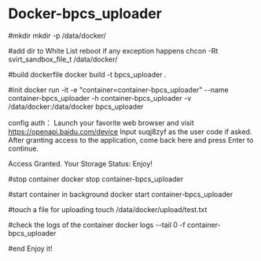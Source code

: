 # Docker-bpcs_uploader

#mkdir 
mkdir -p /data/docker/

#add dir to White List 
reboot if any exception happens
chcon -Rt svirt_sandbox_file_t /data/docker/



#build dockerfile
docker build -t bpcs_uploader .

#init
docker run -it -e "container=container-bpcs_uploader" --name container-bpcs_uploader -h container-bpcs_uploader -v /data/docker:/data/docker bpcs_uploader

config auth：
Launch your favorite web browser and visit https://openapi.baidu.com/device
Input suqj8zyf as the user code if asked.
After granting access to the application, come back here and press Enter to continue.

Access Granted. Your Storage Status: 
Enjoy!

#stop container
docker stop container-bpcs_uploader

#start container in background
docker start container-bpcs_uploader

#touch a file for uploading
touch /data/docker/upload/test.txt

#check the logs of the container
docker logs --tail 0 -f container-bpcs_uploader

#end
Enjoy it!
